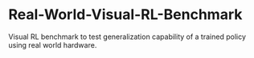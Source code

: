 # Real-World-Visual-RL-Benchmark
Visual RL benchmark to test generalization capability of a trained policy using real world hardware.
